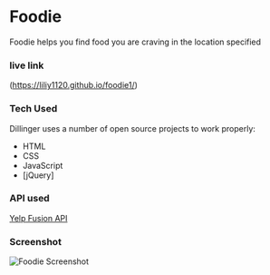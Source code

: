 # Foodie

Foodie helps you find food you are craving in the location specified

### live link
(https://liliy1120.github.io/foodie1/)


### Tech Used

Dillinger uses a number of open source projects to work properly:

* HTML
* CSS
* JavaScript
* [jQuery] 

### API used

[Yelp Fusion API](https://www.yelp.com/fusion) 

### Screenshot 
 
![Foodie Screenshot](https://raw.githubusercontent.com/Liliy1120/foodie1/master/images/screenshot.png)

